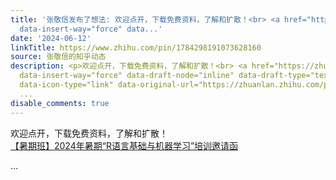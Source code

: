 ```yaml
---
title: '张敬信发布了想法: 欢迎点开，下载免费资料，了解和扩散！<br> <a href="https://zhuanlan.zhihu.com/p/703000435?utm_campaign="
  data-insert-way="force" data...'
date: '2024-06-12'
linkTitle: https://www.zhihu.com/pin/1784298191073628160
source: 张敬信的知乎动态
description: <p>欢迎点开，下载免费资料，了解和扩散！<br> <a href="https://zhuanlan.zhihu.com/p/703000435?utm_campaign="
  data-insert-way="force" data-draft-node="inline" data-draft-type="text-link" class="internal"
  data-icon-type="link" data-original-url="https://zhuanlan.zhihu.com/p/703000435?utm_campaign=">【暑期班】2024年暑期“R语言基础与机器学习”培训邀请函</a></p>
  ...
disable_comments: true
---
```

<p>欢迎点开，下载免费资料，了解和扩散！<br> <a href="https://zhuanlan.zhihu.com/p/703000435?utm_campaign=" data-insert-way="force" data-draft-node="inline" data-draft-type="text-link" class="internal" data-icon-type="link" data-original-url="https://zhuanlan.zhihu.com/p/703000435?utm_campaign=">【暑期班】2024年暑期“R语言基础与机器学习”培训邀请函</a></p> ...
